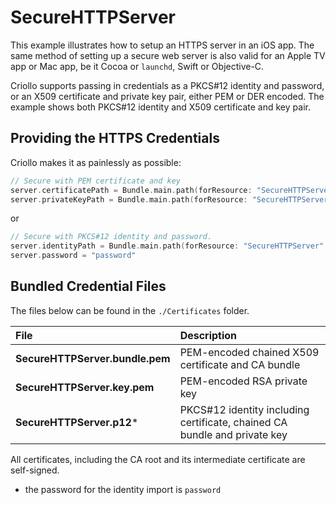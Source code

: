 # SecureHTTPServer

This example illustrates how to setup an HTTPS server in an iOS app. The same method of setting up a secure web server is also valid for an Apple TV app or Mac app, be it Cocoa or `launchd`, Swift or Objective-C.

Criollo supports passing in credentials as a PKCS#12 identity and password, or an X509 certificate and private key pair, either PEM or DER encoded. The example shows both PKCS#12 identity and X509 certificate and key pair. 

## Providing the HTTPS Credentials

Criollo makes it as painlessly as possible:

```swift
// Secure with PEM certificate and key
server.certificatePath = Bundle.main.path(forResource: "SecureHTTPServer.bundle", ofType: "pem")
server.privateKeyPath = Bundle.main.path(forResource: "SecureHTTPServer.key", ofType: "pem")
```

or 

```swift
// Secure with PKCS#12 identity and password.
server.identityPath = Bundle.main.path(forResource: "SecureHTTPServer", ofType: "p12")
server.password = "password"
```

## Bundled Credential Files

The files below can be found in the `./Certificates` folder. 

| File | Description |
|:--|:--|
| **SecureHTTPServer.bundle.pem** | PEM-encoded chained X509 certificate and CA bundle |
| **SecureHTTPServer.key.pem** | PEM-encoded RSA private key |
| **SecureHTTPServer.p12*** | PKCS#12 identity including certificate, chained CA bundle and private key |

All certificates, including the CA root and its intermediate certificate are self-signed.

* the password for the identity import is `password`
